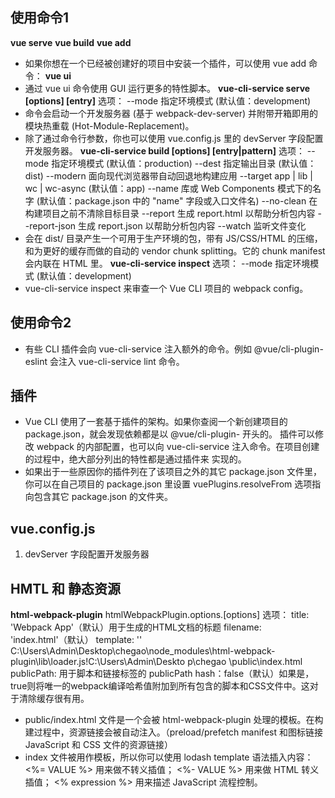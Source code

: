 ## 使用命令1
**vue serve**
**vue build**
**vue add**
- 如果你想在一个已经被创建好的项目中安装一个插件，可以使用 vue add 命令：
**vue ui** 
- 通过 vue ui 命令使用 GUI 运行更多的特性脚本。
**vue-cli-service serve [options] [entry]**
选项：
	--mode    指定环境模式 (默认值：development)
- 命令会启动一个开发服务器 (基于 webpack-dev-server) 并附带开箱即用的模块热重载 (Hot-Module-Replacement)。
- 除了通过命令行参数，你也可以使用 vue.config.js 里的 devServer 字段配置开发服务器。
**vue-cli-service build [options] [entry|pattern]**
选项：
	--mode        指定环境模式 (默认值：production)
	--dest        指定输出目录 (默认值：dist)
	--modern      面向现代浏览器带自动回退地构建应用
	--target      app | lib | wc | wc-async (默认值：app)
	--name        库或 Web Components 模式下的名字 (默认值：package.json 中的 "name" 字段或入口文件名)
	--no-clean    在构建项目之前不清除目标目录
	--report      生成 report.html 以帮助分析包内容
	--report-json 生成 report.json 以帮助分析包内容
	--watch       监听文件变化
- 会在 dist/ 目录产生一个可用于生产环境的包，带有 JS/CSS/HTML 的压缩，和为更好的缓存而做的自动的 vendor chunk splitting。它的 chunk manifest 会内联在 HTML 里。
**vue-cli-service inspect**
选项：
	--mode    指定环境模式 (默认值：development)
- vue-cli-service inspect 来审查一个 Vue CLI 项目的 webpack config。
 
 ## 使用命令2
- 有些 CLI 插件会向 vue-cli-service 注入额外的命令。例如 @vue/cli-plugin-eslint 会注入 vue-cli-service lint 命令。

## 插件
- Vue CLI 使用了一套基于插件的架构。如果你查阅一个新创建项目的 package.json，就会发现依赖都是以 @vue/cli-plugin- 开头的。
  插件可以修改 webpack 的内部配置，也可以向 vue-cli-service 注入命令。在项目创建的过程中，绝大部分列出的特性都是通过插件来     实现的。 
- 如果出于一些原因你的插件列在了该项目之外的其它 package.json 文件里，你可以在自己项目的 package.json 里设置  vuePlugins.resolveFrom 选项指向包含其它 package.json 的文件夹。

## vue.config.js
1. devServer 字段配置开发服务器

## HMTL 和 静态资源
**html-webpack-plugin** 
htmlWebpackPlugin.options.[options]
选项：
	title: 'Webpack App'（默认）用于生成的HTML文档的标题
	filename: 'index.html'（默认） 
	template:  ''  C:\Users\Admin\Desktop\chegao\node_modules\html-webpack- plugin\lib\loader.js!C:\Users\Admin\Deskto p\chegao \public\index.html  
	publicPath: 用于脚本和链接标签的 publicPath
	hash：false（默认）如果是，true则将唯一的webpack编译哈希值附加到所有包含的脚本和CSS文件中。这对于清除缓存很有用。
- public/index.html 文件是一个会被 html-webpack-plugin 处理的模板。在构建过程中，资源链接会被自动注入。（preload/prefetch            manifest 和图标链接  JavaScript 和 CSS 文件的资源链接）
- index 文件被用作模板，所以你可以使用 lodash template 语法插入内容：
	<%= VALUE %> 用来做不转义插值；
	<%- VALUE %> 用来做 HTML 转义插值；
	<% expression %> 用来描述 JavaScript 流程控制。
	

                        
